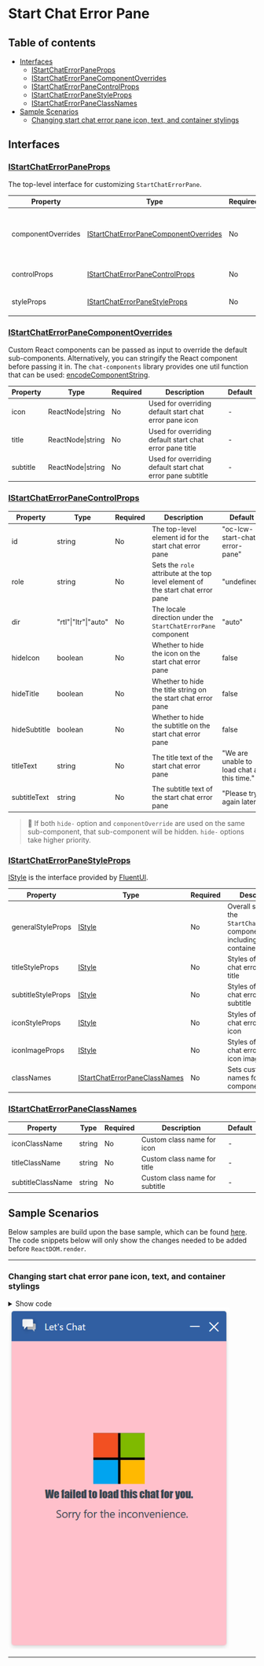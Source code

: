# Start Chat Error Pane

## Table of contents

- [Interfaces](#interfaces)
  - [IStartChatErrorPaneProps](#istartchaterrorpaneprops)
  - [IStartChatErrorPaneComponentOverrides](#istartchaterrorpanecomponentoverrides)
  - [IStartChatErrorPaneControlProps](#istartchaterrorpanecontrolprops)
  - [IStartChatErrorPaneStyleProps](#istartchaterrorpanestyleprops)
  - [IStartChatErrorPaneClassNames](#istartchaterrorpaneclassnames)
- [Sample Scenarios](#sample-scenarios)
  - [Changing start chat error pane icon, text, and container stylings](#changing-start-chat-error-pane-icon-text-and-container-stylings)

## Interfaces

### [IStartChatErrorPaneProps](https://github.com/microsoft/omnichannel-chat-widget/blob/main/chat-widget/src/components/startchaterrorpanestateful/interfaces/IStartChatErrorPaneProps.ts)

The top-level interface for customizing `StartChatErrorPane`.

| Property | Type | Required | Description | Default |
| - | - | - | - | - |
| componentOverrides     | [IStartChatErrorPaneComponentOverrides](#istartchaterrorpanecomponentoverrides)     | No | Used for overriding default `StartChatErrorPane` components, e.g., icon, title, and subtitle | -
controlProps | [IStartChatErrorPaneControlProps](#istartchaterrorpanecontrolprops) | No | Properties that control the element behaviors | -
styleProps | [IStartChatErrorPaneStyleProps](#istartchaterrorpanestyleprops) | No | Properties that control the element styles | -

### [IStartChatErrorPaneComponentOverrides](https://github.com/microsoft/omnichannel-chat-widget/blob/main/chat-widget/src/components/startchaterrorpanestateful/interfaces/IStartChatErrorPaneComponentOverrides.ts)

Custom React components can be passed as input to override the default sub-components. Alternatively, you can stringify the React component before passing it in. The `chat-components` library provides one util function that can be used: [encodeComponentString](https://github.com/microsoft/omnichannel-chat-widget/blob/main/chat-components/src/common/encodeComponentString.ts).

| Property | Type | Required | Description | Default |
| - | - | - | - | - |
| icon     | ReactNode\|string     | No | Used for overriding default start chat error pane icon | -
title | ReactNode\|string | No | Used for overriding default start chat error pane title | -
subtitle | ReactNode\|string | No | Used for overriding default start chat error pane subtitle | -

### [IStartChatErrorPaneControlProps](https://github.com/microsoft/omnichannel-chat-widget/blob/main/chat-widget/src/components/startchaterrorpanestateful/interfaces/IStartChatErrorPaneControlProps.ts)

| Property | Type | Required | Description | Default |
| - | - | - | - | - |
| id     | string     | No | The top-level element id for the start chat error pane | "oc-lcw-start-chat-error-pane"
role | string | No | Sets the `role` attribute at the top level element of the start chat error pane | "undefined"
dir | "rtl"\|"ltr"\|"auto" | No | The locale direction under the `StartChatErrorPane` component | "auto"
hideIcon | boolean | No | Whether to hide the icon on the start chat error pane | false
hideTitle | boolean | No | Whether to hide the title string on the start chat error pane | false
hideSubtitle | boolean | No | Whether to hide the subtitle on the start chat error pane | false
titleText | string | No | The title text of the start chat error pane | "We are unable to load chat at this time."
subtitleText | string | No | The subtitle text of the start chat error pane | "Please try again later."

> :pushpin: If both `hide-` option and `componentOverride` are used on the same sub-component, that sub-component will be hidden. `hide-` options take higher priority.

### [IStartChatErrorPaneStyleProps](https://github.com/microsoft/omnichannel-chat-widget/blob/main/chat-widget/src/components/startchaterrorpanestateful/interfaces/IStartChatErrorPaneStyleProps.ts)

[IStyle](https://github.com/microsoft/fluentui/blob/master/packages/merge-styles/src/IStyle.ts) is the interface provided by [FluentUI](https://developer.microsoft.com/en-us/fluentui#/).

| Property | Type | Required | Description | Default |
| - | - | - | - | - |
| generalStyleProps | [IStyle](https://github.com/microsoft/fluentui/blob/master/packages/merge-styles/src/IStyle.ts) | No | Overall styles of the `StartChatErrorPane` component, including the container | [defaultStartChatErrorPaneGeneralStyleProps](https://github.com/microsoft/omnichannel-chat-widget/blob/main/chat-widget/src/components/startchaterrorpanestateful/common/defaultStartChatErrorPaneGeneralStyleProps.ts) |
| titleStyleProps | [IStyle](https://github.com/microsoft/fluentui/blob/master/packages/merge-styles/src/IStyle.ts) | No | Styles of the start chat error pane title | [defaultStartChatErrorPaneTitleStyleProps](https://github.com/microsoft/omnichannel-chat-widget/blob/main/chat-widget/src/components/startchaterrorpanestateful/common/defaultStartChatErrorPaneTitleStyleProps.ts) |
| subtitleStyleProps | [IStyle](https://github.com/microsoft/fluentui/blob/master/packages/merge-styles/src/IStyle.ts) | No | Styles of the start chat error pane subtitle | [defaultStartChatErrorPaneSubtitleStyleProps](https://github.com/microsoft/omnichannel-chat-widget/blob/main/chat-widget/src/components/startchaterrorpanestateful/common/defaultStartChatErrorPaneSubtitleStyleProps.ts) |
| iconStyleProps | [IStyle](https://github.com/microsoft/fluentui/blob/master/packages/merge-styles/src/IStyle.ts) | No | Styles of the start chat error pane icon | [defaultStartChatErrorPaneIconStyleProps](https://github.com/microsoft/omnichannel-chat-widget/blob/main/chat-widget/src/components/startchaterrorpanestateful/common/defaultStartChatErrorPaneIconStyleProps.ts) |
| iconImageProps | [IStyle](https://github.com/microsoft/fluentui/blob/master/packages/merge-styles/src/IStyle.ts) | No | Styles of the start chat error pane icon image | [defaultStartChatErrorPaneIconImageStyleProps](https://github.com/microsoft/omnichannel-chat-widget/blob/main/chat-widget/src/components/startchaterrorpanestateful/common/defaultStartChatErrorPaneIconImageProps.ts) |
| classNames | [IStartChatErrorPaneClassNames](https://github.com/microsoft/omnichannel-chat-widget/blob/main/chat-widget/src/components/startchaterrorpanestateful/interfaces/IStartChatErrorPaneClassNames.ts) | No | Sets custom class names for sub-components | - |

### [IStartChatErrorPaneClassNames](https://github.com/microsoft/omnichannel-chat-widget/blob/main/chat-widget/src/components/startchaterrorpanestateful/interfaces/IStartChatErrorPaneClassNames.ts)

| Property | Type | Required | Description | Default |
| - | - | - | - | - |
| iconClassName | string | No | Custom class name for icon | -
| titleClassName | string | No | Custom class name for title | -
| subtitleClassName | string | No | Custom class name for subtitle | -

## Sample Scenarios

Below samples are build upon the base sample, which can be found [here](https://github.com/microsoft/omnichannel-chat-widget#example-usage). The code snippets below will only show the changes needed to be added before `ReactDOM.render`.

--------------------------------

### Changing start chat error pane icon, text, and container stylings

<details>
    <summary>Show code</summary>

```tsx
...
liveChatWidgetProps = {
    ...liveChatWidgetProps,
    startChatErrorPaneProps: {
        controlProps: {
            titleText: "We failed to load this chat for you.",
            subtitleText: "Sorry for the inconvenience.",
        },
        styleProps: {
            generalStyleProps: {
                backgroundColor: "pink",
            },
            titleStyleProps: {
                fontFamily: "Impact"
            },
            iconImageProps: {
                src: "https://msft-lcw-trial.azureedge.net/public/resources/microsoft.jpg",
            },
        }
    }
};
...
```

</details>

<img src="../.attachments/customizations-start-chat-error-pane-change-icon-text-container.png" width="450">

--------------------------------